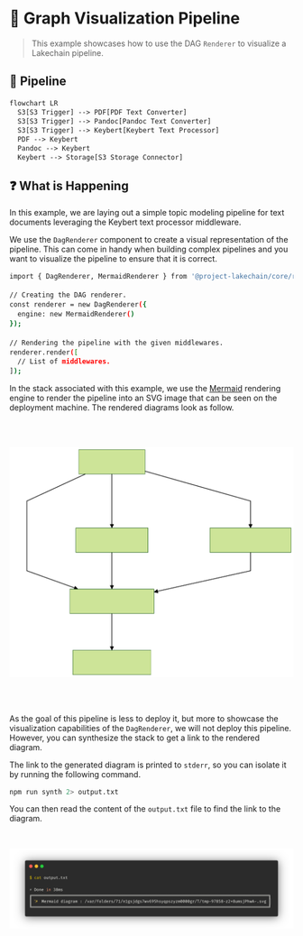 # :blue_book: Graph Visualization Pipeline

> This example showcases how to use the DAG `Renderer` to visualize a Lakechain pipeline.

## :dna: Pipeline

```mermaid
flowchart LR
  S3[S3 Trigger] --> PDF[PDF Text Converter]
  S3[S3 Trigger] --> Pandoc[Pandoc Text Converter]
  S3[S3 Trigger] --> Keybert[Keybert Text Processor]
  PDF --> Keybert
  Pandoc --> Keybert
  Keybert --> Storage[S3 Storage Connector]
```

## ❓ What is Happening

In this example, we are laying out a simple topic modeling pipeline for text documents leveraging the Keybert text processor middleware.

We use the `DagRenderer` component to create a visual representation of the pipeline. This can come in handy when building complex pipelines and you want to visualize the pipeline to ensure that it is correct.

```bash
import { DagRenderer, MermaidRenderer } from '@project-lakechain/core/renderer';

// Creating the DAG renderer.
const renderer = new DagRenderer({
  engine: new MermaidRenderer()
});

// Rendering the pipeline with the given middlewares.
renderer.render([
  // List of middlewares.
]);
```

In the stack associated with this example, we use the [Mermaid](https://mermaid-js.github.io/mermaid/#/) rendering engine to render the pipeline into an SVG image that can be seen on the deployment machine. The rendered diagrams look as follow.

<br><br>
<p align="center">
  <img width="700" src="assets/graph.svg">
</p>
<br><br>

As the goal of this pipeline is less to deploy it, but more to showcase the visualization capabilities of the `DagRenderer`, we will not deploy this pipeline. However, you can synthesize the stack to get a link to the rendered diagram.

The link to the generated diagram is printed to `stderr`, so you can isolate it by running the following command.

```bash
npm run synth 2> output.txt
```

You can then read the content of the `output.txt` file to find the link to the diagram.

<br>
<p align="center">
  <img width="850" src="assets/output.png">
</p>
<br>
